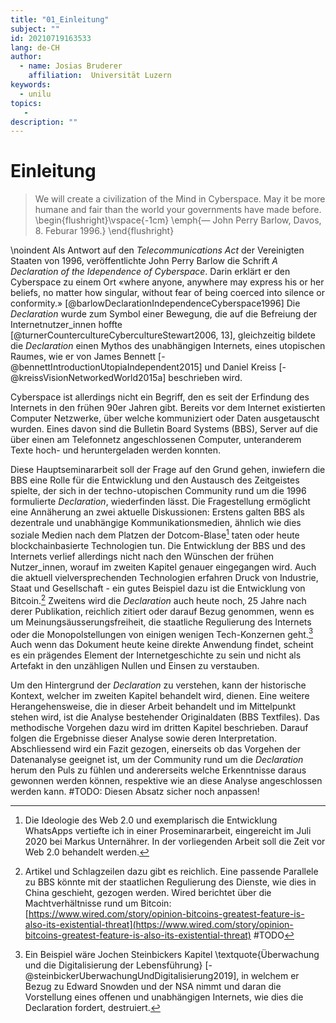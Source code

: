 ```yaml
---
title: "01_Einleitung"
subject: ""
id: 20210719163533
lang: de-CH
author:
  - name: Josias Bruderer
    affiliation:  Universität Luzern
keywords:
  - unilu
topics:
   - 
description: ""
---
```


# Einleitung

> We will create a civilization of the Mind in Cyberspace. May it be more humane and fair than the world your governments have made before.  
\begin{flushright}\vspace{-1cm}
\emph{— John Perry Barlow, Davos, 8. Feburar 1996.}
\end{flushright}

\noindent
Als Antwort auf den *Telecommunications Act* der Vereinigten Staaten von 1996, veröffentlichte John Perry Barlow die Schrift *A Declaration of the Idependence of Cyberspace*. Darin erklärt er den Cyberspace zu einem Ort «where anyone, anywhere may express his or her beliefs, no matter how singular, without fear of being coerced into silence or conformity.» [@barlowDeclarationIndependenceCyberspace1996] Die *Declaration* wurde zum Symbol einer Bewegung, die auf die Befreiung der Internetnutzer_innen hoffte [@turnerCountercultureCybercultureStewart2006, 13], gleichzeitig bildete die *Declaration* einen Mythos des unabhängigen Internets, eines utopischen Raumes, wie er von James Bennett [-@bennettIntroductionUtopiaIndependent2015] und Daniel Kreiss [-@kreissVisionNetworkedWorld2015a] beschrieben wird.

Cyberspace ist allerdings nicht ein Begriff, den es seit der Erfindung des Internets in den frühen 90er Jahren gibt. Bereits vor dem Internet existierten Computer Netzwerke, über welche kommuniziert oder Daten ausgetauscht wurden. Eines davon sind die Bulletin Board Systems (BBS), Server auf die über einen am Telefonnetz angeschlossenen Computer, unteranderem Texte hoch- und heruntergeladen werden konnten. 

Diese Hauptseminararbeit soll der Frage auf den Grund gehen, inwiefern die BBS eine Rolle für die Entwicklung und den Austausch des Zeitgeistes spielte, der sich in der techno-utopischen Community rund um die 1996 formulierte *Declaration*, wiederfinden lässt. Die Fragestellung ermöglicht eine Annäherung an zwei aktuelle Diskussionen: Erstens galten BBS als dezentrale und unabhängige Kommunikationsmedien, ähnlich wie dies soziale Medien nach dem Platzen der Dotcom-Blase[^3] taten oder heute blockchainbasierte Technologien tun. Die Entwicklung der BBS und des Internets verlief allerdings nicht nach den Wünschen der frühen Nutzer_innen, worauf im zweiten Kapitel genauer eingegangen wird. Auch die aktuell vielversprechenden Technologien erfahren Druck von Industrie, Staat und Gesellschaft - ein gutes Beispiel dazu ist die Entwicklung von Bitcoin.[^1] Zweitens wird die *Declaration* auch heute noch, 25 Jahre nach derer Publikation, reichlich zitiert oder darauf Bezug genommen, wenn es um Meinungsäusserungsfreiheit, die staatliche Regulierung des Internets oder die Monopolstellungen von einigen wenigen Tech-Konzernen geht.[^2] Auch wenn das Dokument heute keine direkte Anwendung findet, scheint es ein prägendes Element der Internetgeschichte zu sein und nicht als Artefakt in den unzähligen Nullen und Einsen zu verstauben.

Um den Hintergrund der *Declaration* zu verstehen, kann der historische Kontext, welcher im zweiten Kapitel behandelt wird, dienen. Eine weitere Herangehensweise, die in dieser Arbeit behandelt und im Mittelpunkt stehen wird, ist die Analyse bestehender Originaldaten (BBS Textfiles). Das methodische Vorgehen dazu wird im dritten Kapitel beschrieben. Darauf folgen die Ergebnisse dieser Analyse sowie deren Interpretation. Abschliessend wird ein Fazit gezogen, einerseits ob das Vorgehen der Datenanalyse geeignet ist, um der Community rund um die *Declaration* herum den Puls zu fühlen und andererseits welche Erkenntnisse daraus gewonnen werden können, respektive wie an diese Analyse angeschlossen werden kann. #TODO: Diesen Absatz sicher noch anpassen!


[^1]: Artikel und Schlagzeilen dazu gibt es reichlich. Eine passende Parallele zu BBS könnte mit der staatlichen Regulierung des Dienste, wie dies in China geschieht, gezogen werden. Wired berichtet über die Machtverhältnisse rund um Bitcoin: [https://www.wired.com/story/opinion-bitcoins-greatest-feature-is-also-its-existential-threat](https://www.wired.com/story/opinion-bitcoins-greatest-feature-is-also-its-existential-threat) #TODO
[^2]: Ein Beispiel wäre Jochen Steinbickers Kapitel \textquote{Überwachung und die Digitalisierung der Lebensführung} [-@steinbickerUberwachungUndDigitalisierung2019], in welchem er Bezug zu Edward Snowden und der NSA nimmt und daran die Vorstellung eines offenen und unabhängigen Internets, wie dies die Declaration fordert, destruiert. 
[^3]: Die Ideologie des Web 2.0 und exemplarisch die Entwicklung WhatsApps vertiefte ich in einer Proseminararbeit, eingereicht im Juli 2020 bei Markus Unternährer. In der vorliegenden Arbeit soll die Zeit vor Web 2.0 behandelt werden.
